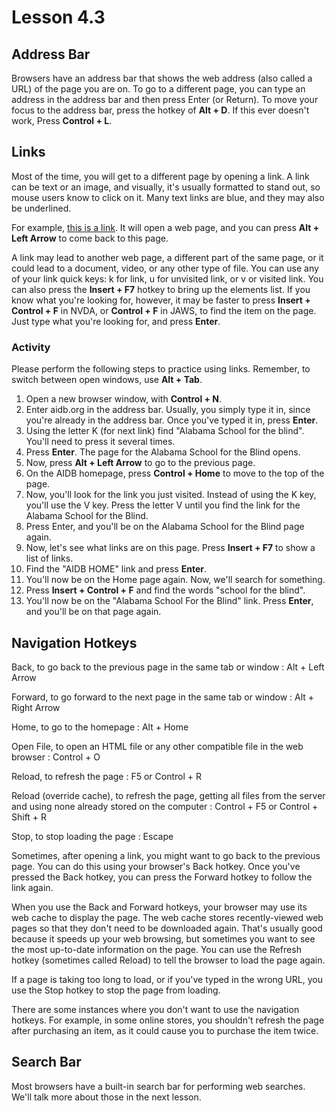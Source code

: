 # Lesson 4.3

## Address Bar

Browsers have an address bar that shows the web address (also called a
URL) of the page you are on. To go to a different page, you can type an
address in the address bar and then press Enter (or Return). To move
your focus to the address bar, press the hotkey of **Alt + D**. If this
ever doesn't work, Press **Control + L**.

## Links

Most of the time, you will get to a different page by opening a link. A
link can be text or an image, and visually, it's usually formatted to
stand out, so mouse users know to click on it. Many text links are blue,
and they may also be underlined.

For example, [this is a link](http://www.alassist.us). It will open a
web page, and you can press **Alt + Left Arrow** to come back to this
page.


A link may lead to another web page, a different part of the same page, or it could lead to a document,
video, or any other type of file. You can use any of your link quick
keys: k for link, u for unvisited link, or v or visited link. You can
also press the **Insert + F7** hotkey to bring up the elements list. If
you know what you're looking for, however, it may be faster to press
**Insert + Control + F** in NVDA, or **Control + F** in JAWS, to find
the item on the page. Just type what you're looking for, and press
**Enter**.

### Activity

Please perform the following steps to practice using links. Remember, to switch between open windows, use **Alt + Tab**.

1. Open a new browser window, with **Control + N**.
2. Enter aidb.org in the address bar. Usually, you simply type it in, since you're already in the address bar. Once you've typed it in, press **Enter**.
3. Using the letter K (for next link) find "Alabama School for the blind". You'll need to press it several times.
4. Press **Enter**. The page for the Alabama School for the Blind opens.
5. Now, press **Alt + Left Arrow** to go to the previous page.
6. On the AIDB homepage, press **Control + Home** to move to the top of the page.
7. Now, you'll look for the link you just visited. Instead of using the K key, you'll use the V key. Press the letter V until you find the link for the Alabama School for the Blind.
8. Press Enter, and you'll be on the Alabama School for the Blind page again.
9. Now, let's see what links are on this page. Press **Insert + F7** to show a list of links.
10. Find the "AIDB HOME" link and press **Enter**.
11. You'll now be on the Home page again. Now, we'll search for something.
12. Press **Insert + Control + F** and find the words "school for the blind".
13. You'll now be on the "Alabama School For the Blind" link. Press **Enter**, and you'll be on that page again.

## Navigation Hotkeys

Back, to go back to the previous page in the same tab or window
: Alt + Left Arrow

Forward, to go forward to the next page in the same tab or window
: Alt + Right Arrow

Home, to go to the homepage
: Alt + Home

Open File, to open an HTML file or any other compatible file in the web browser
: Control + O

Reload, to refresh the page
: F5 or Control + R

Reload (override cache), to refresh the page, getting all files from the server and using none already stored on the computer
: Control + F5 or Control + Shift + R

Stop, to stop loading the page
: Escape

Sometimes, after opening a link, you might want to go back to the
previous page. You can do this using your browser's Back hotkey. Once
you've pressed the Back hotkey, you can press the Forward hotkey to
follow the link again.

When you use the Back and Forward hotkeys, your browser may use its web
cache to display the page. The web cache stores recently-viewed web
pages so that they don't need to be downloaded again. That's usually
good because it speeds up your web browsing, but sometimes you want to
see the most up-to-date information on the page. You can use the Refresh
hotkey (sometimes called Reload) to tell the browser to load the page
again.

If a page is taking too long to load, or if you've typed in the wrong
URL, you use the Stop hotkey to stop the page from loading.

There are some instances where you don't want to use the navigation
hotkeys. For example, in some online stores, you shouldn't refresh the
page after purchasing an item, as it could cause you to purchase the
item twice.

## Search Bar

Most browsers have a built-in search bar for performing web searches.
We'll talk more about those in the next lesson.
